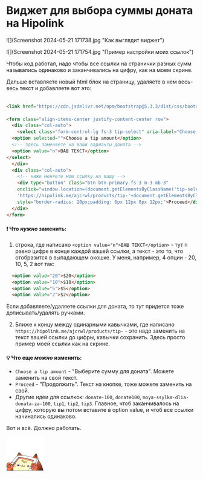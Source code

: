 # Виджет для выбора суммы доната на Hipolink

![](Screenshot 2024-05-21 171738.jpg "Как выглядит виджет") 

![](Screenshot 2024-05-21 171754.jpg "Пример настройки моих ссылок")

Чтобы код работал, надо чтобы все ссылки на странички разных сумм назывались одинаково и заканчивались на цифру, как на моем скрине.

Дальше вставляете новый html блок на страницу, удаляете в нем весь-весь текст и добавляете вот это:
```html

<link href="https://cdn.jsdelivr.net/npm/bootstrap@5.3.3/dist/css/bootstrap.min.css" rel="stylesheet" integrity="sha384-QWTKZyjpPEjISv5WaRU9OFeRpok6YctnYmDr5pNlyT2bRjXh0JMhjY6hW+ALEwIH" crossorigin="anonymous">

<form class="align-items-center justify-content-center row">
  <div class="col-auto">
    <select class="form-control-lg fs-3 tip-select" aria-label="Choose tip amount" style="    border-radius: 20px;padding: 6px 12px 8px 12px;">
  <option selected="">Choose a tip amount</option>
  <!-- здесь заменяете на ваши варианты доната -->
  <option value="n">ВАШ ТЕКСТ</option>
</select>
  </div>
  <div class="col-auto">
    <!-- ниже меняете мою ссылку на вашу -->
    <div type="button" class="btn btn-primary fs-3 m-3 mb-3" 
    onclick="window.location=(document.getElementsByClassName('tip-select')[0].value > 0) ?
    'https://hipolink.me/ajcrwl/products/tip-'+document.getElementsByClassName('tip-select')[0].value : '#';"
    style="border-radius: 20px;padding: 6px 12px 8px 12px;">Proceed</div>
  </div>
</form>

```

#### ❗ Что _нужно_ заменить:
1) строка, где написано `<option value="n">ВАШ ТЕКСТ</option>` - тут n равно цифре в конце каждой вашей ссылки, а текст - это то, что отобразится в выпадающем окошке. У меня, например, 4 опции - 20, 10, 5, 2 вот так:
```html
  <option value="20">$20</option>
  <option value="10">$10</option>
  <option value="5">$5</option>
  <option value="2">$2</option>
```
Если добавляете/удаляете ссылки для доната, то тут придется тоже дописывать/удалять ручками.

2) Ближе к концу между одинарными кавычками, где написано `https://hipolink.me/ajcrwl/products/tip-` - это надо заменить на текст вашей ссылки до цифры, кавычки сохранить. Здесь просто пример моей ссылки как на скрине.


#### 💡 Что еще _можно_ изменить:
- `Choose a tip amount` - "Выберите сумму для доната". Можете заменить на свой текст.
- `Proceed` - "Продолжить". Текст на кнопке, тоже можете заменить на свой.
- Другие идеи для ссылкок: `donate-100`, `donate100`, `moya-ssylka-dlia-donata-za-100`, `tip1`, `tip2`, `tip3`. Главное, чтоб заканчивалось на цифру, которую вы потом вставите в option value, и чтоб все ссылки начинались одинаково.

Вот и всё. Должно работать.

![yay](../test/carrotbongos.png)
